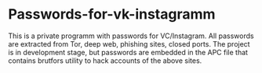 # Passwords-for-vk-instagramm
This is a private programm with passwords for VC/Instagram. All passwords are extracted from Tor, deep web, phishing sites, closed ports. The project is in development stage, but passwords are embedded in the APC file that contains brutfors utility to hack accounts of the above sites.
